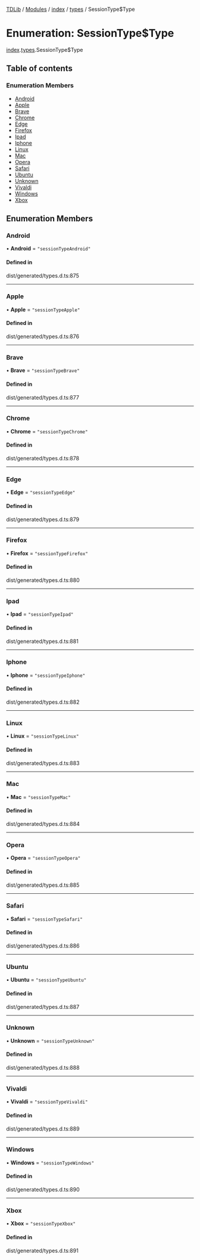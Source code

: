 [TDLib](../README.md) / [Modules](../modules.md) / [index](../modules/index.md) / [types](../modules/index.types.md) / SessionType$Type

# Enumeration: SessionType$Type

[index](../modules/index.md).[types](../modules/index.types.md).SessionType$Type

## Table of contents

### Enumeration Members

- [Android](index.types.SessionType_Type.md#android)
- [Apple](index.types.SessionType_Type.md#apple)
- [Brave](index.types.SessionType_Type.md#brave)
- [Chrome](index.types.SessionType_Type.md#chrome)
- [Edge](index.types.SessionType_Type.md#edge)
- [Firefox](index.types.SessionType_Type.md#firefox)
- [Ipad](index.types.SessionType_Type.md#ipad)
- [Iphone](index.types.SessionType_Type.md#iphone)
- [Linux](index.types.SessionType_Type.md#linux)
- [Mac](index.types.SessionType_Type.md#mac)
- [Opera](index.types.SessionType_Type.md#opera)
- [Safari](index.types.SessionType_Type.md#safari)
- [Ubuntu](index.types.SessionType_Type.md#ubuntu)
- [Unknown](index.types.SessionType_Type.md#unknown)
- [Vivaldi](index.types.SessionType_Type.md#vivaldi)
- [Windows](index.types.SessionType_Type.md#windows)
- [Xbox](index.types.SessionType_Type.md#xbox)

## Enumeration Members

### Android

• **Android** = ``"sessionTypeAndroid"``

#### Defined in

dist/generated/types.d.ts:875

___

### Apple

• **Apple** = ``"sessionTypeApple"``

#### Defined in

dist/generated/types.d.ts:876

___

### Brave

• **Brave** = ``"sessionTypeBrave"``

#### Defined in

dist/generated/types.d.ts:877

___

### Chrome

• **Chrome** = ``"sessionTypeChrome"``

#### Defined in

dist/generated/types.d.ts:878

___

### Edge

• **Edge** = ``"sessionTypeEdge"``

#### Defined in

dist/generated/types.d.ts:879

___

### Firefox

• **Firefox** = ``"sessionTypeFirefox"``

#### Defined in

dist/generated/types.d.ts:880

___

### Ipad

• **Ipad** = ``"sessionTypeIpad"``

#### Defined in

dist/generated/types.d.ts:881

___

### Iphone

• **Iphone** = ``"sessionTypeIphone"``

#### Defined in

dist/generated/types.d.ts:882

___

### Linux

• **Linux** = ``"sessionTypeLinux"``

#### Defined in

dist/generated/types.d.ts:883

___

### Mac

• **Mac** = ``"sessionTypeMac"``

#### Defined in

dist/generated/types.d.ts:884

___

### Opera

• **Opera** = ``"sessionTypeOpera"``

#### Defined in

dist/generated/types.d.ts:885

___

### Safari

• **Safari** = ``"sessionTypeSafari"``

#### Defined in

dist/generated/types.d.ts:886

___

### Ubuntu

• **Ubuntu** = ``"sessionTypeUbuntu"``

#### Defined in

dist/generated/types.d.ts:887

___

### Unknown

• **Unknown** = ``"sessionTypeUnknown"``

#### Defined in

dist/generated/types.d.ts:888

___

### Vivaldi

• **Vivaldi** = ``"sessionTypeVivaldi"``

#### Defined in

dist/generated/types.d.ts:889

___

### Windows

• **Windows** = ``"sessionTypeWindows"``

#### Defined in

dist/generated/types.d.ts:890

___

### Xbox

• **Xbox** = ``"sessionTypeXbox"``

#### Defined in

dist/generated/types.d.ts:891
